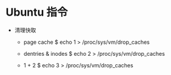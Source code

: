# Ubuntu 指令

- 清理快取
    + page cache
        $ echo 1 > /proc/sys/vm/drop_caches

    + dentries & inodes
        $ echo 2 > /proc/sys/vm/drop_caches

    + 1 + 2
        $ echo 3 > /proc/sys/vm/drop_caches